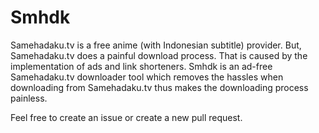 # Smhdk
Samehadaku.tv is a free anime (with Indonesian subtitle) provider. But, Samehadaku.tv does a painful download process. That is caused by the implementation of ads and link shorteners. Smhdk is an ad-free Samehadaku.tv downloader tool which removes the hassles when downloading from Samehadaku.tv thus makes the downloading process painless.

Feel free to create an issue or create a new pull request.
